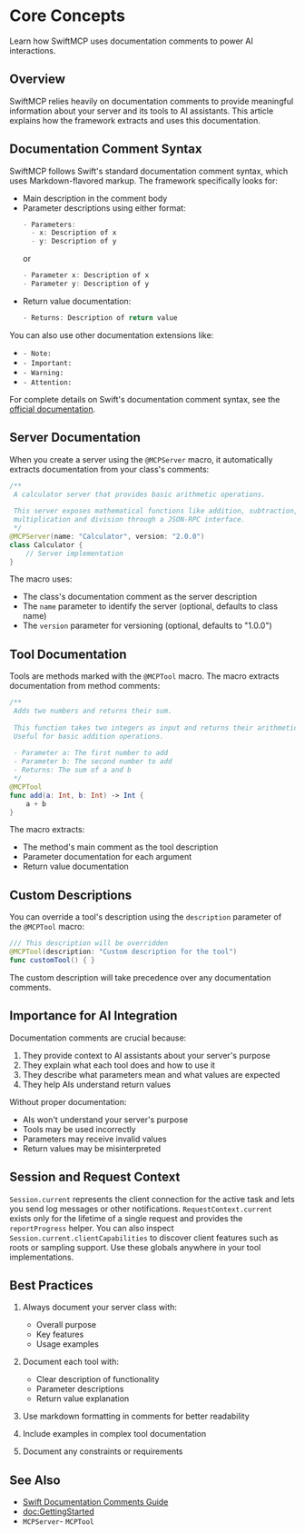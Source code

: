 # Core Concepts

Learn how SwiftMCP uses documentation comments to power AI interactions.

## Overview

SwiftMCP relies heavily on documentation comments to provide meaningful information about your server and its tools to AI assistants. This article explains how the framework extracts and uses this documentation.

## Documentation Comment Syntax

SwiftMCP follows Swift's standard documentation comment syntax, which uses Markdown-flavored markup. The framework specifically looks for:

- Main description in the comment body
- Parameter descriptions using either format:
  ```swift
  - Parameters:
    - x: Description of x
    - y: Description of y
  ```
  or
  ```swift
  - Parameter x: Description of x
  - Parameter y: Description of y
  ```
- Return value documentation:
  ```swift
  - Returns: Description of return value
  ```

You can also use other documentation extensions like:
- `- Note:`
- `- Important:`
- `- Warning:`
- `- Attention:`

For complete details on Swift's documentation comment syntax, see the [official documentation](https://github.com/swiftlang/swift/blob/main/docs/DocumentationComments.md).

## Server Documentation

When you create a server using the `@MCPServer` macro, it automatically extracts documentation from your class's comments:

```swift
/**
 A calculator server that provides basic arithmetic operations.
 
 This server exposes mathematical functions like addition, subtraction,
 multiplication and division through a JSON-RPC interface.
 */
@MCPServer(name: "Calculator", version: "2.0.0")
class Calculator {
    // Server implementation
}
```

The macro uses:
- The class's documentation comment as the server description
- The `name` parameter to identify the server (optional, defaults to class name)
- The `version` parameter for versioning (optional, defaults to "1.0.0")

## Tool Documentation

Tools are methods marked with the `@MCPTool` macro. The macro extracts documentation from method comments:

```swift
/**
 Adds two numbers and returns their sum.
 
 This function takes two integers as input and returns their arithmetic sum.
 Useful for basic addition operations.
 
 - Parameter a: The first number to add
 - Parameter b: The second number to add
 - Returns: The sum of a and b
 */
@MCPTool
func add(a: Int, b: Int) -> Int {
    a + b
}
```

The macro extracts:
- The method's main comment as the tool description
- Parameter documentation for each argument
- Return value documentation

## Custom Descriptions

You can override a tool's description using the `description` parameter of the `@MCPTool` macro:

```swift
/// This description will be overridden
@MCPTool(description: "Custom description for the tool")
func customTool() { }
```

The custom description will take precedence over any documentation comments.

## Importance for AI Integration

Documentation comments are crucial because:
1. They provide context to AI assistants about your server's purpose
2. They explain what each tool does and how to use it
3. They describe what parameters mean and what values are expected
4. They help AIs understand return values

Without proper documentation:
- AIs won't understand your server's purpose
- Tools may be used incorrectly
- Parameters may receive invalid values
- Return values may be misinterpreted

## Session and Request Context

`Session.current` represents the client connection for the active task and lets you send log messages or other notifications. `RequestContext.current` exists only for the lifetime of a single request and provides the `reportProgress` helper. You can also inspect `Session.current.clientCapabilities` to discover client features such as roots or sampling support. Use these globals anywhere in your tool implementations.

## Best Practices

1. Always document your server class with:
   - Overall purpose
   - Key features
   - Usage examples

2. Document each tool with:
   - Clear description of functionality
   - Parameter descriptions
   - Return value explanation

3. Use markdown formatting in comments for better readability

4. Include examples in complex tool documentation

5. Document any constraints or requirements

## See Also

- [Swift Documentation Comments Guide](https://github.com/swiftlang/swift/blob/main/docs/DocumentationComments.md)
- <doc:GettingStarted>
- ``MCPServer``- ``MCPTool`` 